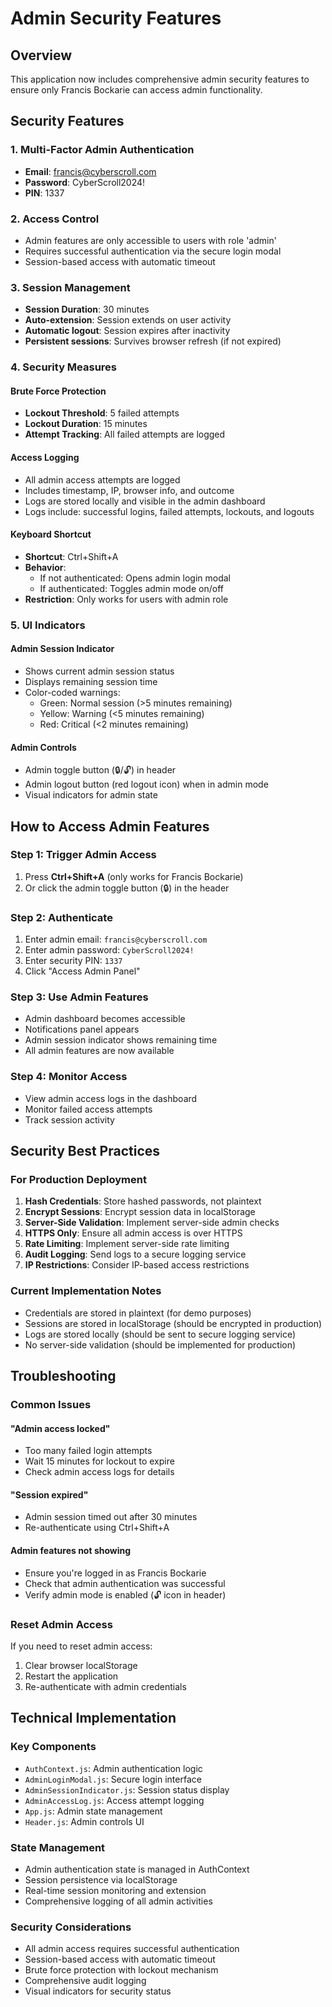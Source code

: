 # Admin Security Features

## Overview
This application now includes comprehensive admin security features to ensure only Francis Bockarie can access admin functionality.

## Security Features

### 1. Multi-Factor Admin Authentication
- **Email**: francis@cyberscroll.com
- **Password**: CyberScroll2024!
- **PIN**: 1337

### 2. Access Control
- Admin features are only accessible to users with role 'admin'
- Requires successful authentication via the secure login modal
- Session-based access with automatic timeout

### 3. Session Management
- **Session Duration**: 30 minutes
- **Auto-extension**: Session extends on user activity
- **Automatic logout**: Session expires after inactivity
- **Persistent sessions**: Survives browser refresh (if not expired)

### 4. Security Measures

#### Brute Force Protection
- **Lockout Threshold**: 5 failed attempts
- **Lockout Duration**: 15 minutes
- **Attempt Tracking**: All failed attempts are logged

#### Access Logging
- All admin access attempts are logged
- Includes timestamp, IP, browser info, and outcome
- Logs are stored locally and visible in the admin dashboard
- Logs include: successful logins, failed attempts, lockouts, and logouts

#### Keyboard Shortcut
- **Shortcut**: Ctrl+Shift+A
- **Behavior**: 
  - If not authenticated: Opens admin login modal
  - If authenticated: Toggles admin mode on/off
- **Restriction**: Only works for users with admin role

### 5. UI Indicators

#### Admin Session Indicator
- Shows current admin session status
- Displays remaining session time
- Color-coded warnings:
  - Green: Normal session (>5 minutes remaining)
  - Yellow: Warning (<5 minutes remaining)
  - Red: Critical (<2 minutes remaining)

#### Admin Controls
- Admin toggle button (🔒/🔓) in header
- Admin logout button (red logout icon) when in admin mode
- Visual indicators for admin state

## How to Access Admin Features

### Step 1: Trigger Admin Access
1. Press **Ctrl+Shift+A** (only works for Francis Bockarie)
2. Or click the admin toggle button (🔒) in the header

### Step 2: Authenticate
1. Enter admin email: `francis@cyberscroll.com`
2. Enter admin password: `CyberScroll2024!`
3. Enter security PIN: `1337`
4. Click "Access Admin Panel"

### Step 3: Use Admin Features
- Admin dashboard becomes accessible
- Notifications panel appears
- Admin session indicator shows remaining time
- All admin features are now available

### Step 4: Monitor Access
- View admin access logs in the dashboard
- Monitor failed access attempts
- Track session activity

## Security Best Practices

### For Production Deployment
1. **Hash Credentials**: Store hashed passwords, not plaintext
2. **Encrypt Sessions**: Encrypt session data in localStorage
3. **Server-Side Validation**: Implement server-side admin checks
4. **HTTPS Only**: Ensure all admin access is over HTTPS
5. **Rate Limiting**: Implement server-side rate limiting
6. **Audit Logging**: Send logs to a secure logging service
7. **IP Restrictions**: Consider IP-based access restrictions

### Current Implementation Notes
- Credentials are stored in plaintext (for demo purposes)
- Sessions are stored in localStorage (should be encrypted in production)
- Logs are stored locally (should be sent to secure logging service)
- No server-side validation (should be implemented for production)

## Troubleshooting

### Common Issues

#### "Admin access locked"
- Too many failed login attempts
- Wait 15 minutes for lockout to expire
- Check admin access logs for details

#### "Session expired"
- Admin session timed out after 30 minutes
- Re-authenticate using Ctrl+Shift+A

#### Admin features not showing
- Ensure you're logged in as Francis Bockarie
- Check that admin authentication was successful
- Verify admin mode is enabled (🔓 icon in header)

### Reset Admin Access
If you need to reset admin access:
1. Clear browser localStorage
2. Restart the application
3. Re-authenticate with admin credentials

## Technical Implementation

### Key Components
- `AuthContext.js`: Admin authentication logic
- `AdminLoginModal.js`: Secure login interface
- `AdminSessionIndicator.js`: Session status display
- `AdminAccessLog.js`: Access attempt logging
- `App.js`: Admin state management
- `Header.js`: Admin controls UI

### State Management
- Admin authentication state is managed in AuthContext
- Session persistence via localStorage
- Real-time session monitoring and extension
- Comprehensive logging of all admin activities

### Security Considerations
- All admin access requires successful authentication
- Session-based access with automatic timeout
- Brute force protection with lockout mechanism
- Comprehensive audit logging
- Visual indicators for security status 